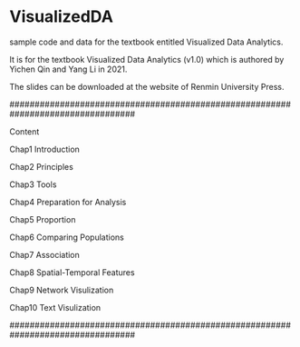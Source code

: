 # VisualizedDA

sample code and data for the textbook entitled Visualized Data Analytics.


It is for the textbook Visualized Data Analytics (v1.0) which is authored by Yichen Qin and Yang Li in 2021.


The slides can be downloaded at the website of Renmin University Press.

#################################################################################

Content

Chap1 Introduction

Chap2 Principles

Chap3 Tools

Chap4 Preparation for Analysis

Chap5 Proportion

Chap6 Comparing Populations

Chap7 Association

Chap8 Spatial-Temporal Features

Chap9 Network Visulization

Chap10 Text Visulization


#################################################################################
